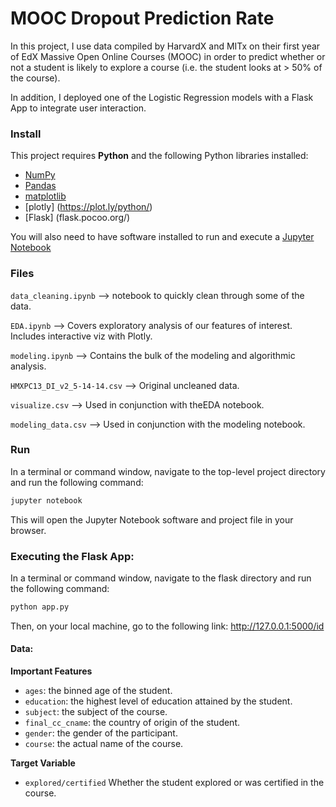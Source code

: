 # MOOC Dropout Prediction Rate


In this project, I use data compiled by HarvardX and MITx on their first year of EdX Massive Open Online Courses (MOOC) in 
order to predict whether or not a student is likely to explore a course (i.e. the student looks at > 50% of the course).

In addition, I deployed one of the Logistic Regression models with a Flask App to integrate user interaction.

### Install

This project requires **Python** and the following Python libraries installed:

- [NumPy](http://www.numpy.org/)
- [Pandas](http://pandas.pydata.org/)
- [matplotlib](http://matplotlib.org/)
- [plotly] (https://plot.ly/python/)
- [Flask]     (flask.pocoo.org/)

You will also need to have software installed to run and execute a [Jupyter Notebook](http://ipython.org/notebook.html)


### Files

`data_cleaning.ipynb` --> notebook to quickly clean through some of the data.  

`EDA.ipynb` --> Covers exploratory analysis of our features of interest. Includes interactive viz with Plotly. 

`modeling.ipynb` --> Contains the bulk of the modeling and algorithmic analysis. 

`HMXPC13_DI_v2_5-14-14.csv` --> Original uncleaned data. 

`visualize.csv` --> Used in conjunction with theEDA notebook. 

`modeling_data.csv` --> Used in conjunction with the modeling notebook. 


### Run

In a terminal or command window, navigate to the top-level project directory and run the following command:


```bash
jupyter notebook
```

This will open the Jupyter Notebook software and project file in your browser.


### Executing the Flask App:

In a terminal or command window, navigate to the flask directory and run the following command:

```bash
python app.py
```

Then, on your local machine, go to the following link: http://127.0.0.1:5000/id 

#### Data:

  
**Important Features**
- `ages`: the binned age of the student. 
- `education`: the highest level of education attained by the student. 
- `subject`: the subject of the course. 
- `final_cc_cname`: the country of origin of the student. 
- `gender`: the gender of the participant. 
- `course`: the actual name of the course. 


**Target Variable**
- `explored/certified` Whether the student explored or was certified in the course.  
